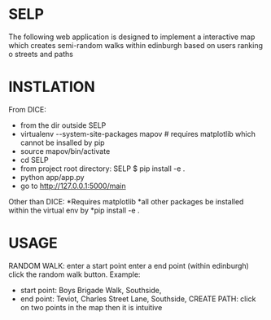 SELP
====
The following web application is designed 
to implement a interactive map which creates semi-random walks
within edinburgh based on users ranking o streets and paths

INSTLATION
====
From DICE:
* from the dir outside SELP
* virtualenv --system-site-packages mapov # requires matplotlib which cannot be insalled by pip
* source mapov/bin/activate
* cd SELP
* from project root directory: SELP $ pip install -e . 
* python app/app.py
* go to http://127.0.0.1:5000/main

Other than DICE:
*Requires matplotlib
*all other packages be installed within the virtual env by
*pip install -e .

USAGE
====
RANDOM WALK:  enter a start point enter a end point (within edinburgh) click
the random walk button. Example:
* start point: Boys Brigade Walk, Southside,
* end point: Teviot, Charles Street Lane, Southside,
CREATE PATH: click on two points in the map then it is intuitive


